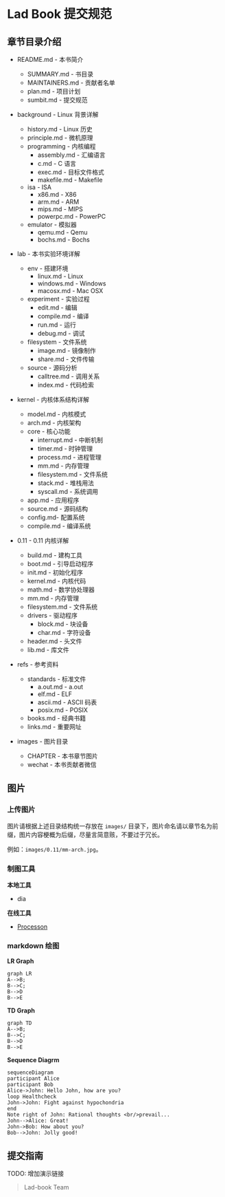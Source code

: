 # Lad Book 提交规范

## 章节目录介绍

* README.md - 本书简介
    * SUMMARY.md - 书目录
    * MAINTAINERS.md - 贡献者名单
    * plan.md - 项目计划
    * sumbit.md - 提交规范

* background - Linux 背景详解
    * history.md - Linux 历史
    * principle.md - 微机原理
    * programming - 内核编程
        * assembly.md - 汇编语言
        * c.md - C 语言
        * exec.md - 目标文件格式
        * makefile.md - Makefile
    * isa - ISA
        * x86.md - X86
        * arm.md - ARM
        * mips.md - MIPS
        * powerpc.md - PowerPC
    * emulator - 模拟器
        * qemu.md - Qemu
        * bochs.md - Bochs

* lab - 本书实验环境详解

    * env - 搭建环境
        * linux.md - Linux
        * windows.md - Windows
        * macosx.md - Mac OSX
    * experiment - 实验过程
        * edit.md - 编辑
        * compile.md - 编译
        * run.md - 运行
        * debug.md - 调试
    * filesystem - 文件系统
        * image.md - 镜像制作
        * share.md - 文件传输
    * source - 源码分析
        * calltree.md - 调用关系
        * index.md - 代码检索

* kernel - 内核体系结构详解
    * model.md - 内核模式
    * arch.md  - 内核架构
    * core - 核心功能
        * interrupt.md - 中断机制
        * timer.md - 时钟管理
        * process.md - 进程管理
        * mm.md - 内存管理
        * filesystem.md - 文件系统
        * stack.md - 堆栈用法
        * syscall.md - 系统调用
    * app.md - 应用程序
    * source.md - 源码结构
    * config.md- 配置系统
    * compile.md - 编译系统

* 0.11 - 0.11 内核详解
    * build.md - 建构工具
    * boot.md - 引导启动程序
    * init.md - 初始化程序
    * kernel.md - 内核代码
    * math.md - 数学协处理器
    * mm.md - 内存管理
    * filesystem.md - 文件系统
    * drivers - 驱动程序
      * block.md - 块设备
      * char.md - 字符设备
    * header.md - 头文件
    * lib.md - 库文件

* refs - 参考资料
    * standards - 标准文件
        * a.out.md - a.out
        * elf.md - ELF
        * ascii.md - ASCII 码表
        * posix.md - POSIX
    * books.md - 经典书籍
    * links.md - 重要网址

* images - 图片目录
    * CHAPTER - 本书章节图片
    * wechat - 本书贡献者微信 

## 图片

### 上传图片

图片请根据上述目录结构统一存放在 `images/` 目录下，图片命名请以章节名为前缀，图片内容梗概为后缀，尽量言简意赅，不要过于冗长。

例如：`images/0.11/mm-arch.jpg`。

### 制图工具

**本地工具**

- dia

**在线工具**

- [Processon](https://www.processon.com/diagrams)

### markdown 绘图

**LR Graph**

    graph LR
    A-->B;
    B-->C;
    B-->D
    B-->E

**TD Graph**

    graph TD
    A-->B;
    B-->C;
    B-->D
    B-->E


**Sequence Diagrm**

    sequenceDiagram
    participant Alice
    participant Bob
    Alice->John: Hello John, how are you?
    loop Healthcheck
    John->John: Fight against hypochondria
    end
    Note right of John: Rational thoughts <br/>prevail...
    John-->Alice: Great!
    John->Bob: How about you?
    Bob-->John: Jolly good!

## 提交指南

TODO: 增加演示链接

> Lad-book Team

